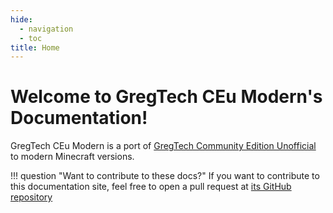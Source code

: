 ```yaml
---
hide:
  - navigation
  - toc
title: Home
---
```



# Welcome to GregTech CEu Modern's Documentation!

GregTech CEu Modern is a port of [GregTech Community Edition Unofficial](https://github.com/GregTechCEu/GregTech)
to modern Minecraft versions.


!!! question "Want to contribute to these docs?"
    If you want to contribute to this documentation site, feel free to open a pull request at
    [its GitHub repository](https://github.com/mikerooni/gtceu-modern-docs)
